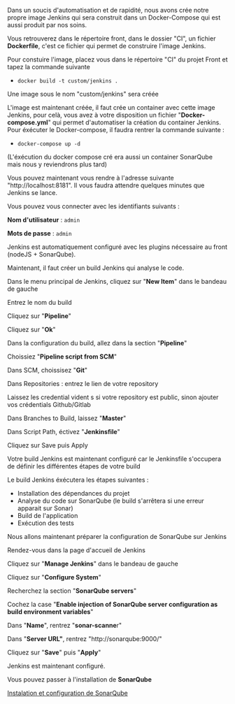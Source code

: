 Dans un soucis d'automatisation et de rapidité, nous avons crée notre propre image Jenkins qui sera construit dans un Docker-Compose qui est aussi produit par nos soins.

Vous retrouverez dans le répertoire front, dans le dossier "CI", un fichier **Dockerfile**, c'est ce fichier qui permet de construire l'image Jenkins. 

Pour constuire l'image, placez vous dans le répertoire "CI" du projet Front et tapez la commande suivante

- `docker build -t custom/jenkins .`

Une image sous le nom "custom/jenkins" sera créée

L'image est maintenant créée, il faut crée un container avec cette image Jenkins, pour celà, vous avez à votre disposition un fichier "**Docker-compose.yml**" qui permet d'automatiser la création du container Jenkins. Pour éxécuter le Docker-compose, il faudra rentrer la commande suivante : 

- `docker-compose up -d`

(L'éxécution du docker compose cré era aussi un container SonarQube mais nous y reviendrons plus tard)

Vous pouvez maintenant vous rendre à l'adresse suivante "http://localhost:8181". Il vous faudra attendre quelques minutes que Jenkins se lance. 

Vous pouvez vous connecter avec les identifiants suivants : 

**Nom d'utilisateur** : `admin` 

**Mots de passe** : `admin`

Jenkins est automatiquement configuré avec les plugins nécessaire au front (nodeJS + SonarQube). 

Maintenant, il faut créer un build Jenkins qui analyse le code. 

Dans le menu principal de Jenkins, cliquez sur "**New Item**" dans le bandeau de gauche

Entrez le nom du build

Cliquez sur "**Pipeline**"

Cliquez sur "**Ok**"

Dans la configuration du build, allez dans la section "**Pipeline**"

Choissiez "**Pipeline script from SCM**"

Dans SCM, choissisez  "**Git**"

Dans Repositories : entrez le lien de votre repository 

Laissez les credential vident s si votre repository est public, sinon ajouter vos crédentials Github/Gitlab

Dans Branches to Build, laissez "**Master**"

Dans Script Path, éctivez "**Jenkinsfile**"

Cliquez sur Save puis Apply

Votre build Jenkins est maintenant configuré car le Jenkinsfile s'occupera de définir les différentes étapes de votre build

Le build Jenkins éxécutera les étapes suivantes : 

- Installation des dépendances du projet
- Analyse du code sur SonarQube (le build s'arrêtera si une erreur apparait sur Sonar)
- Build de l'application
- Exécution des tests


Nous allons maintenant préparer la configuration de SonarQube sur Jenkins

Rendez-vous dans la page d'accueil de Jenkins

Cliquez sur "**Manage Jenkins**" dans le bandeau de gauche

Cliquez sur "**Configure System**"

Recherchez la section "**SonarQube servers**"

Cochez la case "**Enable injection of SonarQube server configuration as build environment variables**"

Dans "**Name**", rentrez "**sonar-scanne**r"

Dans "**Server URL"**, rentrez "http://sonarqube:9000/"

Cliquez sur "**Save**" puis "**Apply**"

Jenkins est maintenant configuré. 

Vous pouvez passer à l'installation de **SonarQube**

[Instalation et configuration de SonarQube](./conf-sonar.md)